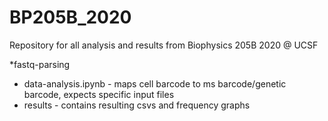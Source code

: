 # BP205B_2020
Repository for all analysis and results from Biophysics 205B 2020 @ UCSF

*fastq-parsing
 - data-analysis.ipynb - maps cell barcode to ms barcode/genetic barcode, expects specific input files 
 - results - contains resulting csvs and frequency graphs
